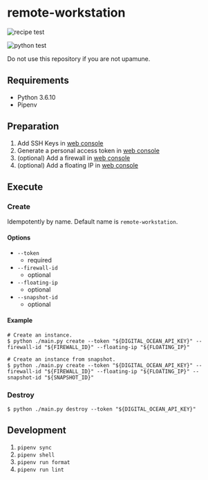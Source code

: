 # remote-workstation

![recipe test](https://github.com/upamune/remote-workstation/workflows/recipe%20test/badge.svg?branch=master)

![python test](https://github.com/upamune/remote-workstation/workflows/python%20test/badge.svg?branch=master)

Do not use this repository if you are not upamune.

## Requirements

- Python 3.6.10
- Pipenv

## Preparation
1. Add SSH Keys in [web console](https://cloud.digitalocean.com/account/security)
1. Generate a personal access token in [web console](https://cloud.digitalocean.com/account/api/tokens)
1. (optional) Add a firewall in [web console](https://cloud.digitalocean.com/networking/firewalls)
1. (optional) Add a floating IP in [web console](https://cloud.digitalocean.com/networking/floating_ips)

## Execute

### Create

Idempotently by name. Default name is `remote-workstation`.

#### Options

- `--token`
  - required
- `--firewall-id`
  - optional
- `--floating-ip`
  - optional
- `--snapshot-id`
  - optional

#### Example 

```shell script
# Create an instance.
$ python ./main.py create --token "${DIGITAL_OCEAN_API_KEY}" --firewall-id "${FIREWALL_ID}" --floating-ip "${FLOATING_IP}"

# Create an instance from snapshot.
$ python ./main.py create --token "${DIGITAL_OCEAN_API_KEY}" --firewall-id "${FIREWALL_ID}" --floating-ip "${FLOATING_IP}" --snapshot-id "${SNAPSHOT_ID}"
```

### Destroy

```shell script
$ python ./main.py destroy --token "${DIGITAL_OCEAN_API_KEY}"
```

## Development

1. `pipenv sync`
1. `pipenv shell`
1. `pipenv run format`
1. `pipenv run lint`
